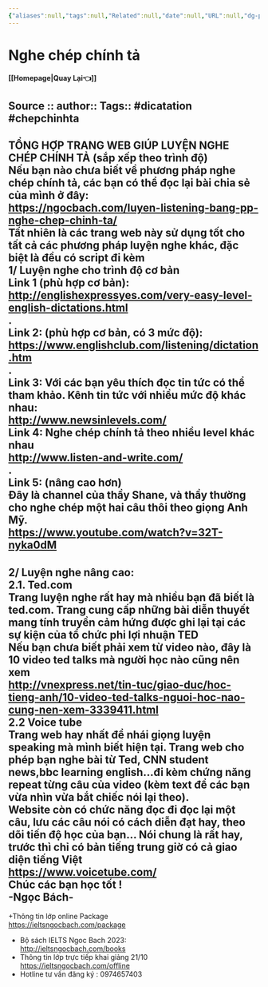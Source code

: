 ```yaml
---
{"aliases":null,"tags":null,"Related":null,"date":null,"URL":null,"dg-publish":true,"image":null,"permalink":"/People/Học tiếng anh/Nghe chép chính tả/","dgPassFrontmatter":true,"noteIcon":"2","created":"2024-02-29T09:57:36.171+07:00","updated":"2024-02-01T15:22:48.000+07:00"}
---
```


# Nghe chép chính tả
**[[Homepage\|Quay Lại👈]]**

Source ::
author::
Tags:: #dicatation #chepchinhta 
---

**TỔNG HỢP TRANG WEB GIÚP LUYỆN NGHE CHÉP CHÍNH TẢ (sắp xếp theo trình độ)**  
Nếu bạn nào chưa biết về phương pháp nghe chép chính tả, các bạn có thể đọc lại bài chia sẻ của mình ở đây:  
https://ngocbach.com/luyen-listening-bang-pp-nghe-chep-chinh-ta/  
Tất nhiên là các trang web này sử dụng tốt cho tất cả các phương pháp luyện nghe khác, đặc biệt là đều có script đi kèm  
1/ Luyện nghe cho trình độ cơ bản  
Link 1 (phù hợp cơ bản):  
http://englishexpressyes.com/very-easy-level-english-dictations.html  
.  
Link 2: (phù hợp cơ bản, có 3 mức độ):  
https://www.englishclub.com/listening/dictation.htm  
.  
Link 3: Với các bạn yêu thích đọc tin tức có thể tham khảo. Kênh tin tức với nhiều mức độ khác nhau:  
http://www.newsinlevels.com/  
Link 4: Nghe chép chính tả theo nhiều level khác nhau  
http://www.listen-and-write.com/  
.  
Link 5: (nâng cao hơn)  
Đây là channel của thầy Shane, và thầy thường cho nghe chép một hai câu thôi theo giọng Anh Mỹ.  
https://www.youtube.com/watch?v=32T-nyka0dM  
----  
2/ Luyện nghe nâng cao:  
2.1. Ted.com  
Trang luyện nghe rất hay mà nhiều bạn đã biết là ted.com. Trang cung cấp những bài diễn thuyết mang tính truyền cảm hứng được ghi lại tại các sự kiện của tổ chức phi lợi nhuận TED  
Nếu bạn chưa biết phải xem từ video nào, đây là 10 video ted talks mà người học nào cũng nên xem  
http://vnexpress.net/tin-tuc/giao-duc/hoc-tieng-anh/10-video-ted-talks-nguoi-hoc-nao-cung-nen-xem-3339411.html  
2.2 Voice tube  
Trang web hay nhất để nhái giọng luyện speaking mà mình biết hiện tại. Trang web cho phép bạn nghe bài từ Ted, CNN student news,bbc learning english...đi kèm chứng năng repeat từng câu của video (kèm text để các bạn vừa nhìn vừa bắt chiếc nói lại theo).  
Website còn có chức năng đọc đi đọc lại một câu, lưu các câu nói có cách diễn đạt hay, theo dõi tiến độ học của bạn... Nói chung là rất hay, trước thì chỉ có bản tiếng trung giờ có cả giao diện tiếng Việt  
https://www.voicetube.com/  
Chúc các bạn học tốt !  
-Ngọc Bách-  
---------------  
+Thông tin lớp online Package  
https://ieltsngocbach.com/package  
+ Bộ sách IELTS Ngoc Bach 2023:  
http://ieltsngocbach.com/books  
+ Thông tin lớp trực tiếp khai giảng 21/10  
https://ieltsngocbach.com/offline  
+ Hotline tư vấn đăng ký : 0974657403